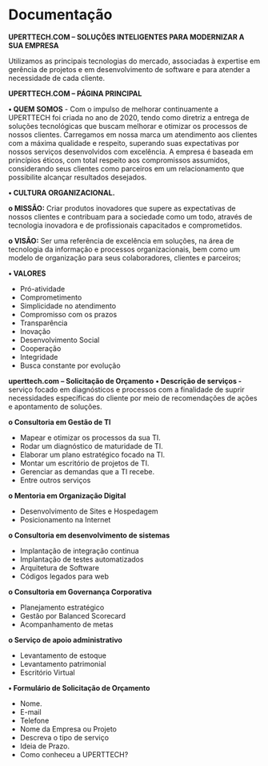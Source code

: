 # Documentação

**UPERTTECH.COM – SOLUÇÕES INTELIGENTES PARA MODERNIZAR A SUA EMPRESA**

Utilizamos as principais tecnologias do mercado, associadas à expertise em gerência de projetos e em desenvolvimento de software e para atender a necessidade de cada cliente.

**UPERTTECH.COM – PÁGINA PRINCIPAL**

**•	QUEM SOMOS** - Com o impulso de melhorar continuamente a UPERTTECH foi criada no ano de 2020, tendo como diretriz a entrega de soluções tecnológicas que buscam melhorar e otimizar os processos de nossos clientes. 
Carregamos em nossa marca um atendimento aos clientes com a máxima qualidade e respeito, superando suas expectativas por nossos serviços desenvolvidos com excelência.
A empresa é baseada em princípios éticos, com total respeito aos compromissos assumidos, considerando seus clientes como parceiros em um relacionamento que possibilite alcançar resultados desejados.

**•	CULTURA ORGANIZACIONAL.**

**o	MISSÃO:** Criar produtos inovadores que supere as expectativas de nossos clientes e contribuam para a sociedade como um todo, através de tecnologia inovadora e de profissionais capacitados e comprometidos. 

**o	VISÃO:** Ser uma referência de excelência em soluções, na área de tecnologia da informação e processos organizacionais, bem como um modelo de organização para seus colaboradores, clientes e parceiros; 

**•	VALORES**
- Pró-atividade
- Comprometimento 
- Simplicidade no atendimento
- Compromisso com os prazos 
- Transparência 
- Inovação 
- Desenvolvimento Social
- Cooperação 
- Integridade 
- Busca constante por evolução
 
**uperttech.com – Solicitação de Orçamento**
**•	Descrição de serviços -** serviço focado em diagnósticos e processos com a finalidade de suprir necessidades específicas do cliente por meio de recomendações de ações e apontamento de soluções.

**o	Consultoria em Gestão de TI**
 - Mapear e otimizar os processos da sua TI. 
 - Rodar um diagnóstico de maturidade de TI.
 - Elaborar um plano estratégico focado na TI.
 - Montar um escritório de projetos de TI.
 - Gerenciar as demandas que a TI recebe.
 - Entre outros serviços

**o	Mentoria em Organização Digital**
 - Desenvolvimento de Sites e Hospedagem
 - Posicionamento na Internet

**o	Consultoria em desenvolvimento de sistemas**
 - Implantação de integração continua
 - Implantação de testes automatizados
 - Arquitetura de Software
 - Códigos legados para web

**o	Consultoria em Governança Corporativa**
-	Planejamento estratégico
-	Gestão por Balanced Scorecard
-	Acompanhamento de metas

**o	Serviço de apoio administrativo**
- Levantamento de estoque
- Levantamento patrimonial
- Escritório Virtual

**•	Formulário de Solicitação de Orçamento**
-	Nome.
-	E-mail
-	Telefone
-	Nome da Empresa ou Projeto
-	Descreva o tipo de serviço
-	Ideia de Prazo.
-	Como conheceu a UPERTTECH?

